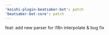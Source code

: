 ```yaml
---
'koishi-plugin-beatsaber-bot': patch
'beatsaber-bot-core': patch
---
```


feat: add new parser for i18n interpolate & bug fix
